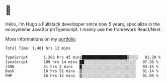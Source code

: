 # 👋 

Hello, i'm Hugo a Fullstack developper since now 5 years, specialize in the ecosysteme JavaScript/Typescript. I mainly use the framework React/Next.

More informations on my [portfolio](https://hcampos.fr)

<!--START_SECTION:waka-->

```txt
Total Time: 1,481 hrs 12 mins

TypeScript       1,202 hrs 45 mins████████████████████▒░░░░   81.20 %
JavaScript       109 hrs 14 mins ██░░░░░░░░░░░░░░░░░░░░░░░   07.38 %
JSON             51 hrs 2 mins   █░░░░░░░░░░░░░░░░░░░░░░░░   03.45 %
Bash             16 hrs 51 mins  ▒░░░░░░░░░░░░░░░░░░░░░░░░   01.14 %
PHP              16 hrs 12 mins  ▒░░░░░░░░░░░░░░░░░░░░░░░░   01.09 %
```

<!--END_SECTION:waka-->
